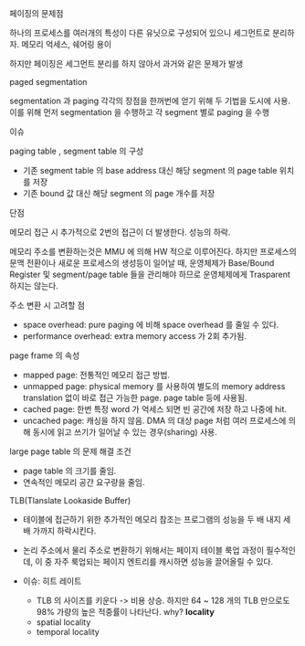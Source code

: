 페이징의 문제점

하나의 프로세스를 여러개의 특성이 다른 유닛으로 구성되어 있으니 세그먼트로 분리하자. 메모리 억세스, 쉐어링 용이

하지만 페이징은 세그먼트 분리를 하지 않아서 과거와 같은 문제가 발생

paged segmentation

segmentation 과 paging 각각의 장점을 한꺼번에 얻기 위해 두 기법을 도시에 사용. 이를 위해 먼저 segmentation 을 수행하고 각 segment 별로 paging 을 수행

이슈

paging table , segment table 의 구성

- 기존 segment table 의 base address 대신 해당 segment 의 page table 위치를 저장
- 기존 bound 값 대신 해당 segment 의 page 개수를 저장



단점

메모리 접근 시 추가적으로 2번의 접근이 더 발생한다. 성능의 하락.



메모리 주소를 변환하는것은 MMU 에 의해 HW 적으로 이루어진다. 하지만 프로세스의 문맥 전환이나 새로운 프로세스의 생성등이 일어날 때, 운영체제가 Base/Bound Register 및 segment/page table 들을 관리해야 하므로 운영체제에게 Trasparent 하지는 않는다.



주소 변환 시 고려할 점

- space overhead: pure paging 에 비해 space overhead 를 줄일 수 있다. 
- performance overhead: extra memory access 가 2회 추가됨.



page frame 의 속성

- mapped page: 전통적인 메모리 접근 방법.
- unmapped page: physical memory 를 사용하여 별도의 memory address translation 없이 바로 접근 가능한 page. page table 등에 사용됨.
- cached page: 한번 특정 word 가 억세스 되면 빈 공간에 저장 하고 나중에 hit.
- uncached page: 캐싱을 하지 않음. DMA 의 대상 page 처럼 여러 프로세스에 의해 동시에 읽고 쓰기가 일어날 수 있는 경우(sharing) 사용.



large page table 의 문제 해결 조건

- page table 의 크기를 줄임.
- 연속적인 메모리 공간 요구량을 줄임.



 TLB(Tlanslate Lookaside Buffer)

- 테이블에 접근하기 위한 추가적인 메모리 참조는 프로그램의 성능을 두 배 내지 세 배 가까지 하락시킨다.

- 논리 주소에서 물리 주소로 변환하기 위해서는 페이지 테이블 룩업 과정이 필수적인데, 이 중 자주 룩업되는 페이지 엔트리를 캐시하면 성능을 끌어올릴 수 있다.

- 이슈: 히트 레이트

  - TLB 의 사이즈를 키운다 -> 비용 상승. 하지만 64 ~ 128 개의 TLB 만으로도 98% 가량의 높은 적중률이 나타난다. why? **locality**
  - spatial locality
  - temporal locality

  